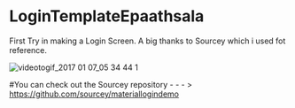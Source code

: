# LoginTemplateEpaathsala

First Try in making a Login Screen. A big thanks to Sourcey which i used fot reference.

![videotogif_2017 01 07_05 34 44 1](https://cloud.githubusercontent.com/assets/16916934/21737537/c7b213c0-d49f-11e6-9c80-d4aa82c5fe90.gif)

#You can check out the Sourcey repository - - - > https://github.com/sourcey/materiallogindemo
